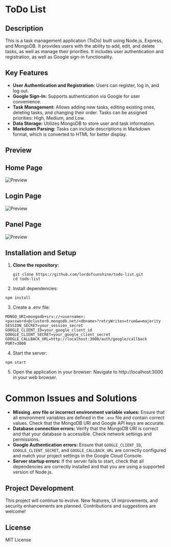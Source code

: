 # ToDo List

## Description

This is a task management application (ToDo) built using Node.js, Express, and MongoDB. It provides users with the ability to add, edit, and delete tasks, as well as manage their priorities. It includes user authentication and registration, as well as Google sign-in functionality.

## Key Features

- **User Authentication and Registration:** Users can register, log in, and log out.
- **Google Sign-In:** Supports authentication via Google for user convenience.
- **Task Management:** Allows adding new tasks, editing existing ones, deleting tasks, and changing their order. Tasks can be assigned priorities: High, Medium, and Low.
- **Data Storage:** Utilizes MongoDB to store user and task information.
- **Markdown Parsing:** Tasks can include descriptions in Markdown format, which is converted to HTML for better display.

## Preview 
## Home Page
<img src="https://cdn.glitch.global/4297ee09-1258-4bd4-a51a-260a1ee900ff/c904c019-54cf-4781-8b08-87268b34fdce.image.png?v=1723127196819" alt="Preview" />

## Login Page
<img src="https://cdn.glitch.global/4297ee09-1258-4bd4-a51a-260a1ee900ff/fa7ff021-5a39-4700-986e-935a2e32cb0e.image.png?v=1723127232954" alt="Preview" />

## Panel Page
<img src="https://cdn.glitch.global/4297ee09-1258-4bd4-a51a-260a1ee900ff/e069e34d-2de7-4e8a-8236-d9b204b06574.image.png?v=1723127277352" alt="Preview" />

## Installation and Setup

1. **Clone the repository:**
   ```
   git clone https://github.com/lordofsunshine/todo-list.git
   cd todo-list
   ```
   
2. Install dependencies:
 
```
npm install
```

3. Create a .env file:
```
MONGO_URI=mongodb+srv://<username>:<password>@cluster0.mongodb.net/<dbname>?retryWrites=true&w=majority
SESSION_SECRET=your_session_secret
GOOGLE_CLIENT_ID=your_google_client_id
GOOGLE_CLIENT_SECRET=your_google_client_secret
GOOGLE_CALLBACK_URL=http://localhost:3000/auth/google/callback
PORT=3000
```

4. Start the server:
```
npm start
```

5. Open the application in your browser:
Navigate to http://localhost:3000 in your web browser.

# Common Issues and Solutions
- **Missing .env file or incorrect environment variable values:** Ensure that all environment variables are defined in the `.env` file and contain correct values. Check that the MongoDB URI and Google API keys are accurate.
- **Database connection errors:** Verify that the MongoDB URI is correct and that your database is accessible. Check network settings and permissions.
- **Google Authentication errors:** Ensure that `GOOGLE_CLIENT_ID`, `GOOGLE_CLIENT_SECRET`, and `GOOGLE_CALLBACK_URL` are correctly configured and match your project settings in the Google Cloud Console.
- **Server startup errors:** If the server fails to start, check that all dependencies are correctly installed and that you are using a supported version of Node.js.

## Project Development
This project will continue to evolve. New features, UI improvements, and security enhancements are planned. Contributions and suggestions are welcome!
## License
MIT License

